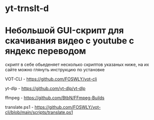 # yt-trnslt-d
# Небольшой GUI-скрипт для скачивания видео с youtube с яндекс переводом
скрипт в себе обьеденяет несколько скриптов указаных ниже, на их сайте можно глянуть инструкцию по установке

VOT-CLI - https://github.com/FOSWLY/vot-cli

yt-dlp - https://github.com/yt-dlp/yt-dlp

ffmpeg - https://github.com/BtbN/FFmpeg-Builds

translate.ps1 - https://github.com/FOSWLY/vot-cli/blob/main/scripts/translate.ps1
